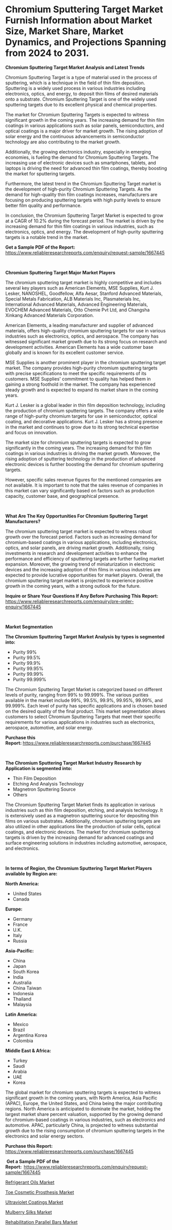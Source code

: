 <p><h1>Chromium Sputtering Target Market Furnish Information about Market Size, Market Share, Market Dynamics, and Projections Spanning from 2024 to 2031.</h1></p><p><strong>Chromium Sputtering Target Market Analysis and Latest Trends</strong></p>
<p><p>Chromium Sputtering Target is a type of material used in the process of sputtering, which is a technique in the field of thin film deposition. Sputtering is a widely used process in various industries including electronics, optics, and energy, to deposit thin films of desired materials onto a substrate. Chromium Sputtering Target is one of the widely used sputtering targets due to its excellent physical and chemical properties.</p><p>The market for Chromium Sputtering Targets is expected to witness significant growth in the coming years. The increasing demand for thin film coatings in various applications such as solar panels, semiconductors, and optical coatings is a major driver for market growth. The rising adoption of solar energy and the continuous advancements in semiconductor technology are also contributing to the market growth.</p><p>Additionally, the growing electronics industry, especially in emerging economies, is fueling the demand for Chromium Sputtering Targets. The increasing use of electronic devices such as smartphones, tablets, and laptops is driving the need for advanced thin film coatings, thereby boosting the market for sputtering targets.</p><p>Furthermore, the latest trend in the Chromium Sputtering Target market is the development of high-purity Chromium Sputtering Targets. As the demand for high-quality thin film coatings increases, manufacturers are focusing on producing sputtering targets with high purity levels to ensure better film quality and performance.</p><p>In conclusion, the Chromium Sputtering Target Market is expected to grow at a CAGR of 10.2% during the forecast period. The market is driven by the increasing demand for thin film coatings in various industries, such as electronics, optics, and energy. The development of high-purity sputtering targets is a notable trend in the market.</p></p>
<p><strong>Get a Sample PDF of the Report:&nbsp;</strong> <a href="https://www.reliableresearchreports.com/enquiry/request-sample/1667445">https://www.reliableresearchreports.com/enquiry/request-sample/1667445</a></p>
<p>&nbsp;</p>
<p><strong>Chromium Sputtering Target Major Market Players</strong></p>
<p><p>The chromium sputtering target market is highly competitive and includes several key players such as American Elements, MSE Supplies, Kurt J. Lesker, NANOSHEL, Goodfellow, Alfa Aesar, Stanford Advanced Materials, Special Metals Fabrication, ALB Materials Inc, Plasmaterials Inc, International Advanced Materials, Advanced Engineering Materials, EVOCHEM Advanced Materials, Otto Chemie Pvt Ltd, and Changsha Xinkang Advanced Materials Corporation.</p><p>American Elements, a leading manufacturer and supplier of advanced materials, offers high-quality chromium sputtering targets for use in various industries such as electronics, optics, and aerospace. The company has witnessed significant market growth due to its strong focus on research and development activities. American Elements has a wide customer base globally and is known for its excellent customer service.</p><p>MSE Supplies is another prominent player in the chromium sputtering target market. The company provides high-purity chromium sputtering targets with precise specifications to meet the specific requirements of its customers. MSE Supplies' commitment to quality has helped them in gaining a strong foothold in the market. The company has experienced steady growth and is expected to expand its market share in the coming years.</p><p>Kurt J. Lesker is a global leader in thin film deposition technology, including the production of chromium sputtering targets. The company offers a wide range of high-purity chromium targets for use in semiconductor, optical coating, and decorative applications. Kurt J. Lesker has a strong presence in the market and continues to grow due to its strong technical expertise and focus on innovation.</p><p>The market size for chromium sputtering targets is expected to grow significantly in the coming years. The increasing demand for thin film coatings in various industries is driving the market growth. Moreover, the rising adoption of sputtering technology in the production of advanced electronic devices is further boosting the demand for chromium sputtering targets.</p><p>However, specific sales revenue figures for the mentioned companies are not available. It is important to note that the sales revenue of companies in this market can vary significantly based on factors such as production capacity, customer base, and geographical presence.</p></p>
<p>&nbsp;</p>
<p><strong>What Are The Key Opportunities For Chromium Sputtering Target Manufacturers?</strong></p>
<p><p>The chromium sputtering target market is expected to witness robust growth over the forecast period. Factors such as increasing demand for chromium-based coatings in various applications, including electronics, optics, and solar panels, are driving market growth. Additionally, rising investments in research and development activities to enhance the performance and efficiency of sputtering targets are further fueling market expansion. Moreover, the growing trend of miniaturization in electronic devices and the increasing adoption of thin films in various industries are expected to provide lucrative opportunities for market players. Overall, the chromium sputtering target market is projected to experience positive growth in the coming years, with a strong outlook for the future.</p></p>
<p><strong>Inquire or Share Your Questions If Any Before Purchasing This Report:</strong> <a href="https://www.reliableresearchreports.com/enquiry/pre-order-enquiry/1667445">https://www.reliableresearchreports.com/enquiry/pre-order-enquiry/1667445</a></p>
<p>&nbsp;</p>
<p><strong>Market Segmentation</strong></p>
<p><strong>The Chromium Sputtering Target Market Analysis by types is segmented into:</strong></p>
<p><ul><li>Purity 99%</li><li>Purity 99.5%</li><li>Purity 99.9%</li><li>Purity 99.95%</li><li>Purity 99.99%</li><li>Purity 99.999%</li></ul></p>
<p><p>The Chromium Sputtering Target Market is categorized based on different levels of purity, ranging from 99% to 99.999%. The various purities available in the market include 99%, 99.5%, 99.9%, 99.95%, 99.99%, and 99.999%. Each level of purity has specific applications and is chosen based on the desired quality of the final product. This market segmentation allows customers to select Chromium Sputtering Targets that meet their specific requirements for various applications in industries such as electronics, aerospace, automotive, and solar energy.</p></p>
<p><strong>Purchase this Report:&nbsp;</strong><a href="https://www.reliableresearchreports.com/purchase/1667445">https://www.reliableresearchreports.com/purchase/1667445</a></p>
<p>&nbsp;</p>
<p><strong>The Chromium Sputtering Target Market Industry Research by Application is segmented into:</strong></p>
<p><ul><li>Thin Film Deposition</li><li>Etching And Analysis Technology</li><li>Magnetron Sputtering Source</li><li>Others</li></ul></p>
<p><p>The Chromium Sputtering Target Market finds its application in various industries such as thin film deposition, etching, and analysis technology. It is extensively used as a magnetron sputtering source for depositing thin films on various substrates. Additionally, chromium sputtering targets are also utilized in other applications like the production of solar cells, optical coatings, and electronic devices. The market for chromium sputtering targets is driven by the increasing demand for advanced coatings and surface engineering solutions in industries including automotive, aerospace, and electronics.</p></p>
<p>&nbsp;</p>
<p><strong>In terms of Region, the Chromium Sputtering Target Market Players available by Region are:</strong></p>
<p>
    <p> <strong> North America: </strong>
        <ul>
            <li>United States</li>
            <li>Canada</li>
        </ul>
        </p> 
    <p> <strong> Europe: </strong>
        <ul>
            <li>Germany</li>
            <li>France</li>
            <li>U.K.</li>
            <li>Italy</li>
            <li>Russia</li>
        </ul>
        </p> 
    <p> <strong> Asia-Pacific: </strong>
        <ul>
            <li>China</li>
            <li>Japan</li>
            <li>South Korea</li>
            <li>India</li>
            <li>Australia</li>
            <li>China Taiwan</li>
            <li>Indonesia</li>
            <li>Thailand</li>
            <li>Malaysia</li>
        </ul>
        </p> 
    <p> <strong> Latin America: </strong>
        <ul>
            <li>Mexico</li>
            <li>Brazil</li>
            <li>Argentina Korea</li>
            <li>Colombia</li>
        </ul>
        </p> 
    <p> <strong> Middle East & Africa: </strong>
        <ul>
            <li>Turkey</li>
            <li>Saudi</li>
            <li>Arabia</li>
            <li>UAE</li>
            <li>Korea</li>
        </ul>
    </p>
    </p>
<p><p>The global market for chromium sputtering targets is expected to witness significant growth in the coming years, with North America, Asia Pacific (APAC), Europe, the United States, and China being the major contributing regions. North America is anticipated to dominate the market, holding the largest market share percent valuation, supported by the growing demand for chromium-based coatings in various industries, such as electronics and automotive. APAC, particularly China, is projected to witness substantial growth due to the rising consumption of chromium sputtering targets in the electronics and solar energy sectors.</p></p>
<p><strong>Purchase this Report: </strong><a href="https://www.reliableresearchreports.com/purchase/1667445">https://www.reliableresearchreports.com/purchase/1667445</a></p>
<p>&nbsp;<strong>Get a Sample PDF of the Report:&nbsp;&nbsp;</strong><a href="https://www.reliableresearchreports.com/enquiry/request-sample/1667445">https://www.reliableresearchreports.com/enquiry/request-sample/1667445</a></p>
<p><strong></strong></p>
<p><p><a href="https://medium.com/@aliabrakus/refrigerant-oils-market-the-key-to-successful-business-strategy-forecast-till-2031-c311035eec16">Refrigerant Oils Market</a></p><p><a href="https://github.com/jerrycopelandthomaswsqd8q/Market-Research-Report-List-1/blob/main/toe-cosmetic-prosthesis-market.md">Toe Cosmetic Prosthesis Market</a></p><p><a href="https://medium.com/@aliabrakus/ultraviolet-coatings-market-research-report-its-history-and-forecast-2024-to-2031-6916446024bf">Ultraviolet Coatings Market</a></p><p><a href="https://medium.com/@aliabrakus/analyzing-mulberry-silks-market-global-industry-perspective-and-forecast-2024-to-2031-3af486cf5331">Mulberry Silks Market</a></p><p><a href="https://github.com/bentleemidoriestelle7o/Market-Research-Report-List-1/blob/main/rehabilitation-parallel-bars-market.md">Rehabilitation Parallel Bars Market</a></p></p>